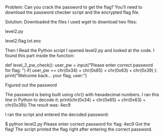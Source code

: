 Problem:
Can you crack the password to get the flag?
You’ll need to download the password checker script and the encrypted flag file.

Solution:
Downloaded the files
I used wget to download two files:

level2.py

level2.flag.txt.enc

Then I Read the Python script
I opened level2.py and looked at the code. I found this part inside the function:

def level_2_pw_check():
    user_pw = input("Please enter correct password for flag: ")
    if( user_pw == chr(0x34) + chr(0x65) + chr(0x63) + chr(0x39) ):
        print("Welcome back... your flag, user:")
        
Figured out the password

The password is being built using chr() with hexadecimal numbers. I ran this line in Python to decode it:
print(chr(0x34) + chr(0x65) + chr(0x63) + chr(0x39))
The result was:
4ec9

I ran the script and entered the decoded password:

$ python level2.py
Please enter correct password for flag: 4ec9
Got the flag!
The script printed the flag right after entering the correct password.

